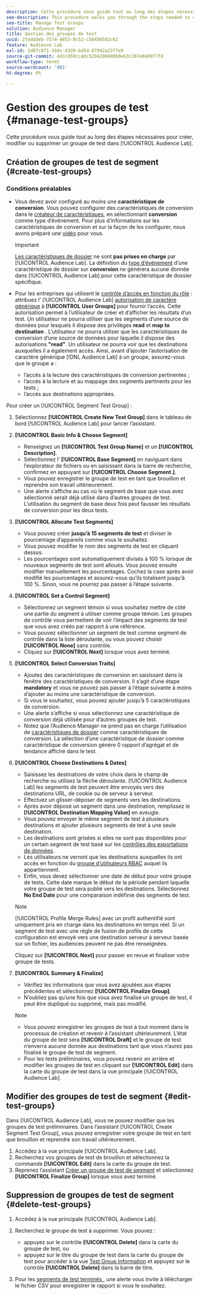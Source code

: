 ```yaml
---
description: Cette procédure vous guide tout au long des étapes nécessaires pour créer, modifier ou supprimer un groupe de tests dans Audience Lab.
seo-description: This procedure walks you through the steps needed to create, edit, or delete a test group in Audience Lab
seo-title: Manage Test Groups
solution: Audience Manager
title: Gestion des groupes de test
uuid: 2fadddeb-7574-4853-8c52-c58456582c62
feature: Audience Lab
exl-id: 1d07c8f1-34dc-4339-bd5d-87042a22f7e9
source-git-commit: 4d3c859cc4dc5294286680b0e63c287e0409f7fd
workflow-type: tm+mt
source-wordcount: '981'
ht-degree: 0%

---
```


# Gestion des groupes de test {#manage-test-groups}

Cette procédure vous guide tout au long des étapes nécessaires pour créer, modifier ou supprimer un groupe de test dans [!UICONTROL Audience Lab].

## Création de groupes de test de segment {#create-test-groups}

### Conditions préalables

<!-- create-test-group.xml -->

* Vous devez avoir configuré au moins une **caractéristique de conversion**. Vous pouvez configurer des caractéristiques de conversion dans le [créateur de caractéristiques](../../features/traits/create-onboarded-rule-based-traits.md), en sélectionnant **conversion** comme type d’événement. Pour plus d’informations sur les caractéristiques de conversion et sur la façon de les configurer, nous avons préparé une [vidéo](https://helpx.adobe.com/audience-manager/kt/using/creating-conversion-traits-feature-video-use.html) pour vous.

  >[!IMPORTANT]
  >
  >[Les caractéristiques de dossier](../../features/traits/about-folder-traits.md) ne sont **pas prises en charge** par [!UICONTROL Audience Lab]. La définition du [type d’événement](../../features/traits/create-onboarded-rule-based-traits.md) d’une caractéristique de dossier sur **conversion** ne générera aucune donnée dans [!UICONTROL Audience Lab] pour cette caractéristique de dossier spécifique.

* Pour les entreprises qui utilisent le [contrôle d’accès en fonction du rôle](../../features/administration/administration-overview.md) : attribuez l’ [!UICONTROL Audience Lab] [autorisation de caractère générique](../../features/administration/administration-overview.md#wild-card-permissions) à **[!UICONTROL User Groups]** pour fournir l’accès. Cette autorisation permet à l’utilisateur de créer et d’afficher les résultats d’un test. Un utilisateur ne pourra utiliser que les segments d’une source de données pour lesquels il dispose des privilèges **read** et **map to destination** . L’utilisateur ne pourra utiliser que les caractéristiques de conversion d’une source de données pour laquelle il dispose des autorisations **&quot;read&quot;**. Un utilisateur ne pourra voir que les destinations auxquelles il a également accès. Ainsi, avant d’ajouter l’autorisation de caractère générique [!DNL Audience Lab] à un groupe, assurez-vous que le groupe a :
   * l’accès à la lecture des caractéristiques de conversion pertinentes ;
   * l’accès à la lecture et au mappage des segments pertinents pour les tests ;
   * l’accès aux destinations appropriées.

Pour créer un [!UICONTROL Segment Test Group] :

1. Sélectionnez **[!UICONTROL Create New Test Group]** dans le tableau de bord [!UICONTROL Audience Lab] pour lancer l’assistant.
1. **[!UICONTROL Basic Info & Choose Segment]**

   * Renseignez un **[!UICONTROL Test Group Name]** et un **[!UICONTROL Description]**.
   * Sélectionnez l’ **[!UICONTROL Base Segment]** en naviguant dans l’explorateur de fichiers ou en saisissant dans la barre de recherche, confirmez en appuyant sur **[!UICONTROL Choose Segment.]**.
   * Vous pouvez enregistrer le groupe de test en tant que brouillon et reprendre son travail ultérieurement.
   * Une alerte s’affiche au cas où le segment de base que vous avez sélectionné serait déjà utilisé dans d’autres groupes de test. L’utilisation du segment de base deux fois peut fausser les résultats de conversion pour les deux tests.

1. **[!UICONTROL Allocate Test Segments]**

   * Vous pouvez créer **jusqu’à 15 segments de test** et diviser le pourcentage d’appareils comme vous le souhaitez.
   * Vous pouvez modifier le nom des segments de test en cliquant dessus.
   * Les pourcentages sont automatiquement divisés à 100 % lorsque de nouveaux segments de test sont alloués. Vous pouvez ensuite modifier manuellement les pourcentages. Cochez la case après avoir modifié les pourcentages et assurez-vous qu’ils totalisent jusqu’à 100 %. Sinon, vous ne pourrez pas passer à l’étape suivante.

1. **[!UICONTROL Set a Control Segment]**

   * Sélectionnez un segment témoin si vous souhaitez mettre de côté une partie du segment à utiliser comme groupe témoin. Les groupes de contrôle vous permettent de voir l’impact des segments de test que vous avez créés par rapport à une référence.
   * Vous pouvez sélectionner un segment de test comme segment de contrôle dans la liste déroulante, ou vous pouvez choisir **[!UICONTROL None]** sans contrôle.
   * Cliquez sur **[!UICONTROL Next]** lorsque vous avez terminé.

1. **[!UICONTROL Select Conversion Traits]**

   * Ajoutez des caractéristiques de conversion en saisissant dans la fenêtre des caractéristiques de conversion. Il s’agit d’une étape **mandatory** et vous ne pouvez pas passer à l’étape suivante à moins d’ajouter au moins une caractéristique de conversion.
   * Si vous le souhaitez, vous pouvez ajouter jusqu’à 5 caractéristiques de conversion.
   * Une alerte s’affiche si vous sélectionnez une caractéristique de conversion déjà utilisée pour d’autres groupes de test.
   * Notez que l’Audience Manager ne prend pas en charge l’utilisation de [caractéristiques de dossier](/help/using/features/traits/about-folder-traits.md) comme caractéristiques de conversion. La sélection d’une caractéristique de dossier comme caractéristique de conversion génère 0 rapport d’agrégat et de tendance affiché dans le test.

1. **[!UICONTROL Choose Destinations & Dates]**

   * Saisissez les destinations de votre choix dans le champ de recherche ou utilisez la flèche déroulante. [!UICONTROL Audience Lab] les segments de test peuvent être envoyés vers des destinations URL, de cookie ou de serveur à serveur.
   * Effectuez un glisser-déposer de segments vers les destinations.
   * Après avoir déposé un segment dans une destination, remplissez le **[!UICONTROL Destination Mapping Value]** en aveugle.
   * Vous pouvez envoyer le même segment de test à plusieurs destinations et ajouter plusieurs segments de test à une seule destination.
   * Les destinations sont grisées si elles ne sont pas disponibles pour un certain segment de test basé sur les [contrôles des exportations de données](../../features/data-export-controls.md).
   * Les utilisateurs ne verront que les destinations auxquelles ils ont accès en fonction du [groupe d’utilisateurs RBAC](../../features/administration/administration-overview.md) auquel ils appartiennent.
   * Enfin, vous devez sélectionner une date de début pour votre groupe de tests. Cette date marque le début de la période pendant laquelle votre groupe de test sera publié vers les destinations. Sélectionnez **No End Date** pour une comparaison indéfinie des segments de test.

   >[!NOTE]
   >
   >[!UICONTROL Profile Merge Rules] avec un profil authentifié sont uniquement pris en charge dans les destinations en temps réel. Si un segment de test avec une règle de fusion de profils de cette configuration est envoyé vers une destination serveur à serveur basée sur un fichier, les audiences peuvent ne pas être renseignées.

   Cliquez sur **[!UICONTROL Next]** pour passer en revue et finaliser votre groupe de tests.

1. **[!UICONTROL Summary & Finalize]**

   * Vérifiez les informations que vous avez ajoutées aux étapes précédentes et sélectionnez **[!UICONTROL Finalize Group]**.
   * N’oubliez pas qu’une fois que vous avez finalisé un groupe de test, il peut être dupliqué ou supprimé, mais pas modifié.

   >[!NOTE]
   >* Vous pouvez enregistrer les groupes de test à tout moment dans le processus de création et revenir à l’assistant ultérieurement. L’état du groupe de test sera **[!UICONTROL Draft]** et le groupe de test n’enverra aucune donnée aux destinations tant que vous n’aurez pas finalisé le groupe de test de segment.
   >* Pour les tests préliminaires, vous pouvez revenir en arrière et modifier les groupes de test en cliquant sur **[!UICONTROL Edit]** dans la carte du groupe de test dans la vue principale [!UICONTROL Audience Lab].

## Modifier des groupes de test de segment {#edit-test-groups}

Dans [!UICONTROL Audience Lab], vous ne pouvez modifier que les groupes de test préliminaires. Dans l’assistant [!UICONTROL Create Segment Test Group], vous pouvez enregistrer votre groupe de test en tant que brouillon et reprendre son travail ultérieurement.

1. Accédez à la vue principale [!UICONTROL Audience Lab].
1. Recherchez vos groupes de test de brouillon et sélectionnez la commande **[!UICONTROL Edit]** dans la carte du groupe de test.
1. Reprenez l’assistant [Créer un groupe de test de segment](../../features/audience-lab/audience-lab-manage-test-groups.md#create-test-groups) et sélectionnez **[!UICONTROL Finalize Group]** lorsque vous avez terminé.

## Suppression de groupes de test de segment {#delete-test-groups}

1. Accédez à la vue principale [!UICONTROL Audience Lab].
1. Recherchez le groupe de test à supprimer. Vous pouvez :

   * appuyez sur le contrôle **[!UICONTROL Delete]** dans la carte du groupe de test, ou
   * appuyez sur le titre du groupe de test dans la carte du groupe de test pour accéder à la vue [Test Group Information](../../features/audience-lab/audience-lab-information-view.md) et appuyez sur le contrôle **[!UICONTROL Delete]** dans la barre de titre.

1. Pour les [ segments de test terminés ](../../features/audience-lab/audience-lab.md#status), une alerte vous invite à télécharger le fichier CSV pour enregistrer le rapport si vous le souhaitez.
